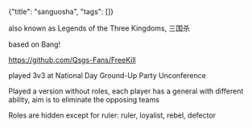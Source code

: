 {"title": "sanguosha", "tags": []}

also known as Legends of the Three Kingdoms, 三国杀

based on Bang!

https://github.com/Qsgs-Fans/FreeKill

played 3v3 at National Day Ground-Up Party Unconference

Played a version without roles, each player has a general with different ability, aim is to eliminate the opposing teams

Roles are hidden except for ruler: ruler, loyalist, rebel, defector

